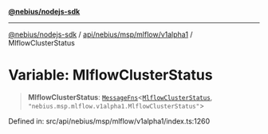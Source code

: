 [**@nebius/nodejs-sdk**](../../../../../../README.md)

---

[@nebius/nodejs-sdk](../../../../../../README.md) / [api/nebius/msp/mlflow/v1alpha1](../README.md) / MlflowClusterStatus

# Variable: MlflowClusterStatus

> **MlflowClusterStatus**: [`MessageFns`](../../../../../../runtime/protos/core/interfaces/MessageFns.md)\<[`MlflowClusterStatus`](../interfaces/MlflowClusterStatus.md), `"nebius.msp.mlflow.v1alpha1.MlflowClusterStatus"`\>

Defined in: src/api/nebius/msp/mlflow/v1alpha1/index.ts:1260
